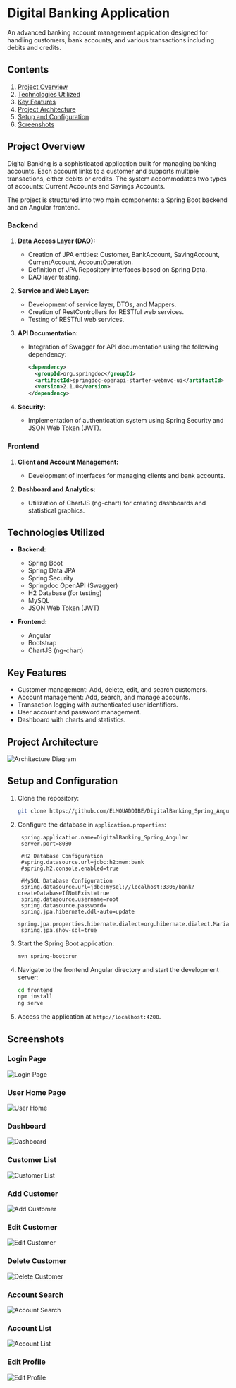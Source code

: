 
# Digital Banking Application

An advanced banking account management application designed for handling customers, bank accounts, and various transactions including debits and credits.

## Contents

1. [Project Overview](#project-overview)
2. [Technologies Utilized](#technologies-utilized)
3. [Key Features](#key-features)
4. [Project Architecture](#project-architecture)
5. [Setup and Configuration](#setup-and-configuration)
6. [Screenshots](#screenshots)

## Project Overview

Digital Banking is a sophisticated application built for managing banking accounts. Each account links to a customer and supports multiple transactions, either debits or credits. The system accommodates two types of accounts: Current Accounts and Savings Accounts.

The project is structured into two main components: a Spring Boot backend and an Angular frontend.

### Backend

1. **Data Access Layer (DAO):**
    - Creation of JPA entities: Customer, BankAccount, SavingAccount, CurrentAccount, AccountOperation.
    - Definition of JPA Repository interfaces based on Spring Data.
    - DAO layer testing.

2. **Service and Web Layer:**
    - Development of service layer, DTOs, and Mappers.
    - Creation of RestControllers for RESTful web services.
    - Testing of RESTful web services.

3. **API Documentation:**
    - Integration of Swagger for API documentation using the following dependency:
      ```xml
      <dependency>
        <groupId>org.springdoc</groupId>
        <artifactId>springdoc-openapi-starter-webmvc-ui</artifactId>
        <version>2.1.0</version>
      </dependency>
      ```

4. **Security:**
    - Implementation of authentication system using Spring Security and JSON Web Token (JWT).

### Frontend

1. **Client and Account Management:**
    - Development of interfaces for managing clients and bank accounts.

2. **Dashboard and Analytics:**
    - Utilization of ChartJS (ng-chart) for creating dashboards and statistical graphics.

## Technologies Utilized

- **Backend:**
    - Spring Boot
    - Spring Data JPA
    - Spring Security
    - Springdoc OpenAPI (Swagger)
    - H2 Database (for testing)
    - MySQL
    - JSON Web Token (JWT)

- **Frontend:**
    - Angular
    - Bootstrap
    - ChartJS (ng-chart)

## Key Features

- Customer management: Add, delete, edit, and search customers.
- Account management: Add, search, and manage accounts.
- Transaction logging with authenticated user identifiers.
- User account and password management.
- Dashboard with charts and statistics.

## Project Architecture

![Architecture Diagram](img/db.png)

## Setup and Configuration

1. Clone the repository:
   ```bash
   git clone https://github.com/ELMOUADDIBE/DigitalBanking_Spring_Angular.git
   ```

2. Configure the database in `application.properties`:
   ```properties
    spring.application.name=DigitalBanking_Spring_Angular
    server.port=8080
    
    #H2 Database Configuration
    #spring.datasource.url=jdbc:h2:mem:bank
    #spring.h2.console.enabled=true
    
    #MySQL Database Configuration
    spring.datasource.url=jdbc:mysql://localhost:3306/bank?createDatabaseIfNotExist=true
    spring.datasource.username=root
    spring.datasource.password=
    spring.jpa.hibernate.ddl-auto=update
    spring.jpa.properties.hibernate.dialect=org.hibernate.dialect.MariaDBDialect
    spring.jpa.show-sql=true
   ```

3. Start the Spring Boot application:
   ```bash
   mvn spring-boot:run
   ```

4. Navigate to the frontend Angular directory and start the development server:
   ```bash
   cd frontend
   npm install
   ng serve
   ```

5. Access the application at `http://localhost:4200`.

## Screenshots

### Login Page
![Login Page](img/login.png)

### User Home Page
![User Home](img/userUI.png)

### Dashboard
![Dashboard](img/dashboard.png)

### Customer List
![Customer List](img/customerlist.png)

### Add Customer
![Add Customer](img/addcustomer.png)

### Edit Customer
![Edit Customer](img/editcustomer.png)

### Delete Customer
![Delete Customer](img/deletecustomer.png)

### Account Search
![Account Search](img/accountSearch.png)

### Account List
![Account List](img/accountlist.png)

### Edit Profile
![Edit Profile](img/editprofile.png)
